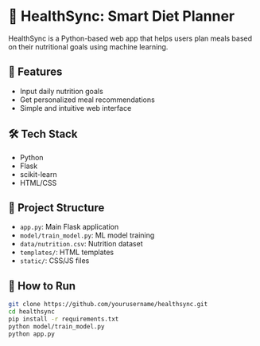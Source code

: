 # 🥗 HealthSync: Smart Diet Planner

HealthSync is a Python-based web app that helps users plan meals based on their nutritional goals using machine learning.

## 🚀 Features
- Input daily nutrition goals
- Get personalized meal recommendations
- Simple and intuitive web interface

## 🛠️ Tech Stack
- Python
- Flask
- scikit-learn
- HTML/CSS

## 📁 Project Structure
- `app.py`: Main Flask application
- `model/train_model.py`: ML model training
- `data/nutrition.csv`: Nutrition dataset
- `templates/`: HTML templates
- `static/`: CSS/JS files

## 🧪 How to Run
```bash
git clone https://github.com/yourusername/healthsync.git
cd healthsync
pip install -r requirements.txt
python model/train_model.py
python app.py